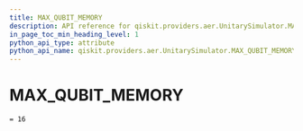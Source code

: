 ```yaml
---
title: MAX_QUBIT_MEMORY
description: API reference for qiskit.providers.aer.UnitarySimulator.MAX_QUBIT_MEMORY
in_page_toc_min_heading_level: 1
python_api_type: attribute
python_api_name: qiskit.providers.aer.UnitarySimulator.MAX_QUBIT_MEMORY
---
```


# MAX\_QUBIT\_MEMORY

<span id="qiskit.providers.aer.UnitarySimulator.MAX_QUBIT_MEMORY" />

`= 16`

